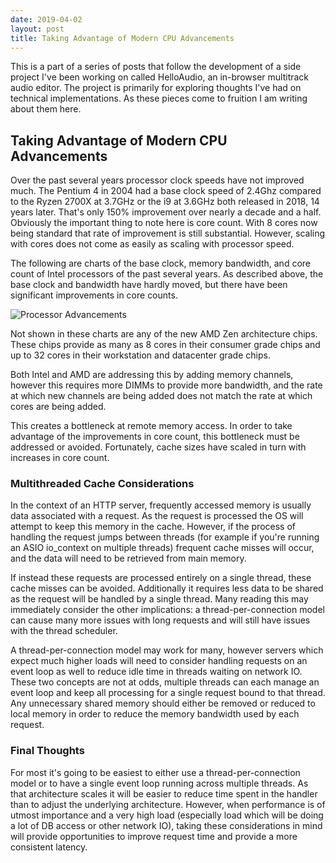 ```yaml
---
date: 2019-04-02
layout: post
title: Taking Advantage of Modern CPU Advancements
---
```


This is a part of a series of posts that follow the development of a side project I've been working on called HelloAudio, an in-browser multitrack audio editor. The project is primarily for exploring thoughts I've had on technical implementations. As these pieces come to fruition I am writing about them here.

## Taking Advantage of Modern CPU Advancements

Over the past several years processor clock speeds have not improved much. The Pentium 4 in 2004 had a base clock speed of 2.4Ghz compared to the Ryzen 2700X at 3.7GHz or the i9 at 3.6GHz both released in 2018, 14 years later. That's only 150% improvement over nearly a decade and a half. Obviously the important thing to note here is core count. With 8 cores now being standard that rate of improvement is still substantial. However, scaling with cores does not come as easily as scaling with processor speed.

The following are charts of the base clock, memory bandwidth, and core count of Intel processors of the past several years. As described above, the base clock and bandwidth have hardly moved, but there have been significant improvements in core counts.

<!--readmore-->
![Processor Advancements](/public/images/intel_cpu_over_time.png)

Not shown in these charts are any of the new AMD Zen architecture chips. These chips provide as many as 8 cores in their consumer grade chips and up to 32 cores in their workstation and datacenter grade chips. 

Both Intel and AMD are addressing this by adding memory channels, however this requires more DIMMs to provide more bandwidth, and the rate at which new channels are being added does not match the rate at which cores are being added.

This creates a bottleneck at remote memory access. In order to take advantage of the improvements in core count, this bottleneck must be addressed or avoided. Fortunately, cache sizes have scaled in turn with increases in core count.

### Multithreaded Cache Considerations

In the context of an HTTP server, frequently accessed memory is usually data associated with a request. As the request is processed the OS will attempt to keep this memory in the cache. However, if the process of handling the request jumps between threads (for example if you're running an ASIO io_context on multiple threads) frequent cache misses will occur, and the data will need to be retrieved from main memory.

If instead these requests are processed entirely on a single thread, these cache misses can be avoided. Additionally it requires less data to be shared as the request will be handled by a single thread. Many reading this may immediately consider the other implications: a thread-per-connection model can cause many more issues with long requests and will still have issues with the thread scheduler.

A thread-per-connection model may work for many, however servers which expect much higher loads will need to consider handling requests on an event loop as well to reduce idle time in threads waiting on network IO. These two concepts are not at odds, multiple threads can each manage an event loop and keep all processing for a single request bound to that thread. Any unnecessary shared memory should either be removed or reduced to local memory in order to reduce the memory bandwidth used by each request.

### Final Thoughts

For most it's going to be easiest to either use a thread-per-connection model or to have a single event loop running across multiple threads. As that architecture scales it will be easier to reduce time spent in the handler than to adjust the underlying architecture. However, when performance is of utmost importance and a very high load (especially load which will be doing a lot of DB access or other network IO), taking these considerations in mind will provide opportunities to improve request time and provide a more consistent latency.
